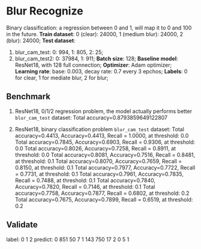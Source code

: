 # Blur Recognize

Binary classification: a regression between 0 and 1, will map it to 0 and 100 in the future.
**Train dataset**: 0 (clear): 24000, 1 (medium blur): 24000, 2 (blur): 24000;
**Test dataset**: 
  1. blur_cam_test: 0: 994, 1: 805, 2: 25;
  2. blur_cam_test2: 0: 37984, 1: 911;
**Batch size**: 128;
**Baseline model**: ResNet18, with 128 full connection;
**Optimizer**: Adam optimizer;
**Learning rate**: base: 0.003, decay rate: 0.7 every 3 epchos;
**Labels**: 0 for clear, 1 for mediate blur, 2 for blur;

## Benchmark
1. ResNet18, 0/1/2 regression problem, the model actually performs better
`blur_cam_test` dataset:
Total accuracy=0.8793859649122807

2. ResNet18, binary classification problem
`blur_cam_test` dataset:
Total accuracy=0.4413, Accuracy=0.4413, Recall = 1.0000, at threshold: 0.0
Total accuracy=0.7845, Accuracy=0.6903, Recall = 0.9306, at threshold: 0.0
Total accuracy=0.8026, Accuracy=0.7258, Recall = 0.8911, at threshold: 0.0
Total accuracy=0.8081, Accuracy=0.7516, Recall = 0.8481, at threshold: 0.1
Total accuracy=0.8070, Accuracy=0.7659, Recall = 0.8150, at threshold: 0.1
Total accuracy=0.7977, Accuracy=0.7722, Recall = 0.7731, at threshold: 0.1
Total accuracy=0.7961, Accuracy=0.7835, Recall = 0.7488, at threshold: 0.1
Total accuracy=0.7840, Accuracy=0.7820, Recall = 0.7146, at threshold: 0.1
Total accuracy=0.7758, Accuracy=0.7877, Recall = 0.6802, at threshold: 0.2
Total accuracy=0.7675, Accuracy=0.7899, Recall = 0.6519, at threshold: 0.2


## Validate
label:        0       1       2
predict:
      0     851      50       7
      1     143     750      17
      2       0       5       1


